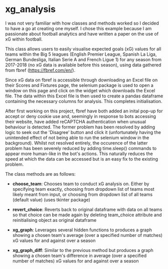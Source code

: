 # xg_analysis

I was not very familiar with how classes and methods worked so I decided to have a go at creating one myself. I chose this example because I am passionate about football analytics and have written a paper on the use of xG within football.

 This class allows users to easily visualise expected goals (xG) values for all teams within the Big 5 leagues (English Premier League, Spanish La Liga, German Bundesliga, Italian Serie A and French Ligue 1) for any season from 2017-2018 (no xG data is available before this season), using data gathered from fbref (https://fbref.com/en/).

Since xG data on fbref is accessible through downloading an Excel file on their Scores and Fixtures page, the selenium package is used to open a window on this page and click on the widget which downloads the Excel file. The data within this Excel file is then used to create a pandas dataframe containing the necessary columns for analysis. This completes initialisation.

After first working on this project, fbref have both added an inital pop-up for accept or deny cookie use and, seemingly in response to bots accessing their website, have added reCAPTCHA authentication when unusual behaviour is detected. The former problem has been resolved by adding logic to seek out the 'Disagree' button and click it (unfortunately having the unintended effect of not being able to run the selenium window in the background). Whilst not resolved entirely, the occurence of the latter problem has been severely reduced by adding time.sleep() commands to appear more human-like in the bot's actions. This naturally reduces the speed at which the data can be accessed but is an easy fix to the existing problem.

The class methods are as follows:

- __choose_team__: Chooses team to conduct xG analysis on. Either by specifying team exactly, choosing from dropdown list of teams most likely meant from input, or choosing from dropdown list of all teams (default value) (uses tkinter package)

- __revert_choice__: Reverts back to original dataframe with data on all teams so that choice can be made again by deleting team_choice attribute and reinitialising object as original dataframe

- __xg_graph__: Leverages several hidden functions to produces a graph showing a chosen team's average (over a specified number of matches) xG values for and against over a season

- __xg_graph_diff__: Similar to the previous method but produces a graph showing a chosen team's difference in average (over a specified number of matches) xG values for and against over a season
